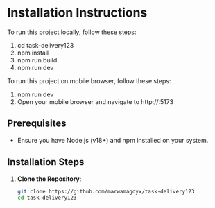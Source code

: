 # Installation Instructions

To run this project locally, follow these steps:
1. cd task-delivery123
2. npm install
3. npm run build
3. npm run dev

To run this project on mobile browser, follow these steps:
1. npm run dev
2. Open your mobile browser and navigate to http://<YourComputerIPadrress>:5173


## Prerequisites
- Ensure you have Node.js (v18+) and npm installed on your system.

## Installation Steps

1. **Clone the Repository**:
   ```bash
   git clone https://github.com/marwamagdyx/task-delivery123
   cd task-delivery123

